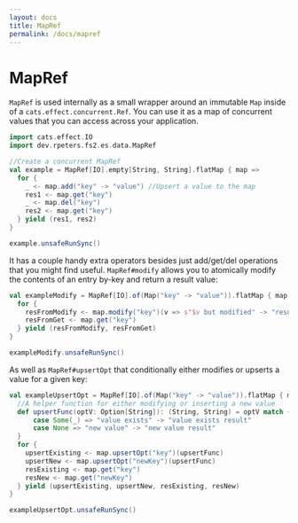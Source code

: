 ```yaml
---
layout: docs
title: MapRef
permalink: /docs/mapref
---
```

# MapRef
`MapRef` is used internally as a small wrapper around an immutable `Map` inside of a `cats.effect.concurrent.Ref`.
You can use it as a map of concurrent values that you can access across your application.

```scala mdoc:silent
import cats.effect.IO
import dev.rpeters.fs2.es.data.MapRef

//Create a concurrent MapRef
val example = MapRef[IO].empty[String, String].flatMap { map =>
  for {
    _ <- map.add("key" -> "value") //Upsert a value to the map
    res1 <- map.get("key")
    _ <- map.del("key")
    res2 <- map.get("key")
  } yield (res1, res2)
}
```
```scala mdoc
example.unsafeRunSync()
```

It has a couple handy extra operators besides just add/get/del operations that you might find useful.
`MapRef#modify` allows you to atomically modify the contents of an entry by-key and return a result value:

```scala mdoc:silent
val exampleModify = MapRef[IO].of(Map("key" -> "value")).flatMap { map =>
  for {
    resFromModify <- map.modify("key")(v => s"$v but modified" -> "result")
    resFromGet <- map.get("key")
  } yield (resFromModify, resFromGet)
}
```
```scala mdoc
exampleModify.unsafeRunSync()
```

As well as `MapRef#upsertOpt` that conditionally either modifies or upserts a value for a given key:

```scala mdoc:silent
val exampleUpsertOpt = MapRef[IO].of(Map("key" -> "value")).flatMap { map =>
  //A helper function for either modifying or inserting a new value
  def upsertFunc(optV: Option[String]): (String, String) = optV match {
      case Some(_) => "value exists" -> "value exists result"
      case None => "new value" -> "new value result"
  }
  for {
    upsertExisting <- map.upsertOpt("key")(upsertFunc)
    upsertNew <- map.upsertOpt("newKey")(upsertFunc)
    resExisting <- map.get("key")
    resNew <- map.get("newKey")
  } yield (upsertExisting, upsertNew, resExisting, resNew)
}
```
```scala mdoc
exampleUpsertOpt.unsafeRunSync()
```